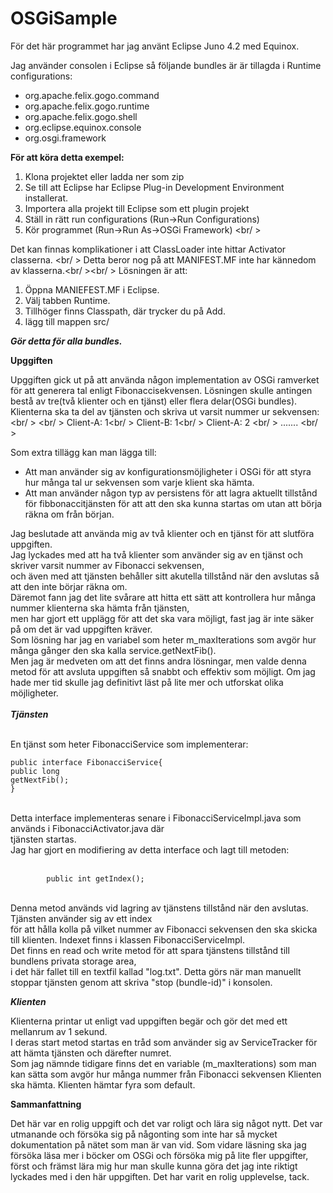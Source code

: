 OSGiSample
==========

För det här programmet har jag använt Eclipse Juno 4.2 med Equinox.


Jag använder consolen i Eclipse så följande bundles är är tillagda i Runtime configurations:
<ul>
  <li>org.apache.felix.gogo.command</li>
  <li>org.apache.felix.gogo.runtime</li>
  <li>org.apache.felix.gogo.shell</li>
  <li>org.eclipse.equinox.console</li>
  <li>org.osgi.framework</li>
</ul>

<strong>För att köra detta exempel:</strong>

1. Klona projektet eller ladda ner som zip
2. Se till att Eclipse har Eclipse Plug-in Development Environment installerat.
3. Importera alla projekt till Eclipse som ett plugin projekt
4. Ställ in rätt run configurations (Run->Run Configurations)
5. Kör programmet (Run->Run As->OSGi Framework)
<br/ >


Det kan finnas komplikationer i att ClassLoader inte hittar Activator classerna. <br/ >
Detta beror nog på att MANIFEST.MF inte har kännedom av klasserna.<br/ ><br/ >
Lösningen är att:

1. Öppna MANIEFEST.MF i Eclipse.
2. Välj tabben Runtime.
3. Tillhöger finns Classpath, där trycker du på Add.
4. lägg till mappen src/

<strong><i>Gör detta för alla bundles.</i></strong>

<strong>Upggiften</strong>

Upggiften gick ut på att använda någon implementation av OSGi ramverket för att generera tal 
enligt Fibonaccisekvensen.
Lösningen skulle antingen bestå av tre(två klienter och en tjänst) eller flera delar(OSGi bundles).
Klienterna ska ta del av tjänsten och skriva ut varsit nummer ur sekvensen:
<br/ >
<br/ >
Client-A: 1<br/ >
Client-B: 1<br/ >
Client-A: 2 <br/ >
....... 
<br/ >

Som extra tillägg kan man lägga till:
<ul>
  <li>Att man använder sig av konfigurationsmöjligheter i OSGi för att styra hur många tal ur sekvensen som
      varje klient ska hämta.</li>
  <li>Att man använder någon typ av persistens för att lagra aktuellt tillstånd för fibbonaccitjänsten för att
      att den ska kunna startas om utan att börja räkna om från början.</li>
 
</ul>


<title><strong>Lösning</strong> </title>

<p>Jag beslutade att använda mig av två klienter och en tjänst för att slutföra uppgiften. <br />
Jag lyckades med att ha två klienter som använder sig av en tjänst och skriver varsit nummer av Fibonacci sekvensen, <br />
och även med att tjänsten behåller sitt akutella tillstånd när den avslutas så att den inte börjar räkna om. <br />
Däremot fann jag det lite svårare att hitta ett sätt att kontrollera hur många nummer klienterna ska hämta från tjänsten, <br />
men har gjort ett upplägg för att det ska vara möjligt, fast jag är inte säker på om det är vad uppgiften kräver.<br />
Som lösning har jag en variabel som heter m_maxIterations som avgör hur många gånger den ska kalla service.getNextFib(). <br /> 
Men jag är medveten om att det finns andra lösningar, men valde denna metod för att avsluta uppgiften så snabbt och effektiv som möjligt. 
Om jag hade mer tid skulle jag definitivt läst på lite mer och utforskat olika möjligheter.
<br />
<br />
<i><strong>Tjänsten</i></strong>
<br/>
<br/>

En tjänst som heter FibonacciService som implementerar: 
<br />
<code> public interface FibonacciService{</code> <br/>
        <code>public long getNextFib();</code><br/>
      <code>}</code>
      
<br />
Detta interface implementeras senare i FibonacciServiceImpl.java som används i FibonacciActivator.java där <br />
tjänsten startas.
<br />
Jag har gjort en modifiering av detta interface och lagt till metoden: 
<br />
<br />
<code>
        public int getIndex();
      </code>
<br />
<br />
Denna metod används vid lagring av tjänstens tillstånd när den avslutas. Tjänsten använder sig av ett index <br />
för att hålla kolla på vilket nummer av Fibonacci sekvensen den ska skicka till klienten. Indexet 
finns i klassen FibonacciServiceImpl. <br />
Det finns en read och write metod för att spara tjänstens tillstånd till bundlens privata storage area, <br />
i det här fallet till en textfil kallad "log.txt". Detta görs när man manuellt stoppar tjänsten genom att skriva
"stop (bundle-id)" i konsolen.
</p>

<i><strong>Klienten</i></strong>
<p>

Klienterna printar ut enligt vad uppgiften begär och gör det med ett mellanrum av 1 sekund. <br/>
I deras start metod startas en tråd som använder sig av ServiceTracker för att hämta tjänsten och därefter numret. <br/>
Som jag nämnde tidigare finns det en variable (m_maxIterations) som man kan sätta som avgör hur många nummer från Fibonacci sekvensen
Klienten ska hämta. Klienten hämtar fyra som default.  
</p>

<strong>Sammanfattning</strong>
<p>
Det här var en rolig uppgift och det var roligt och lära sig något nytt. Det var utmanande och försöka sig på någonting som
inte har så mycket dokumentation på nätet som man är van vid. Som vidare läsning ska jag försöka läsa mer i böcker om OSGi
och försöka mig på lite fler uppgifter, först och främst lära mig hur man skulle kunna göra det jag inte riktigt lyckades 
med i den här uppgiften. Det har varit en rolig upplevelse, tack.
</p>
<br/>
